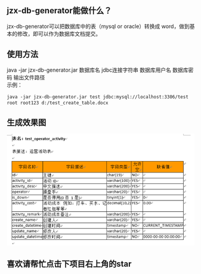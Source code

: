 ## jzx-db-generator能做什么？
jzx-db-generator可以把数据库中的表（mysql or oracle）转换成 word，做到基本的修改，即可以作为数据库文档提交。

## 使用方法
java -jar jzx-db-generator.jar 数据库名 jdbc连接字符串 数据库用户名 数据库密码 输出文件路径<br/>
示例：<br/>
```
java -jar jzx-db-generator.jar test jdbc:mysql://localhost:3306/test root root123 d:/test_create_table.docx
```

## 生成效果图
![image](https://github.com/hncdyj123/jzx-db-generator/blob/master/images/result.png)

## 喜欢请帮忙点击下项目右上角的star
